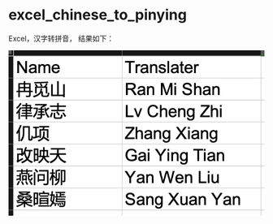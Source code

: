 # excel_chinese_to_pinying
Excel，汉字转拼音， 结果如下：

![Result](https://github.com/lingwsh/excel_chinese_to_pinying/blob/main/result.png?raw=true)
